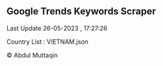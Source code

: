 

## Google Trends Keywords Scraper 
 
Last Update 26-05-2023 , 17:27:26

Country List :
VIETNAM.json



© Abdul Muttaqin 
